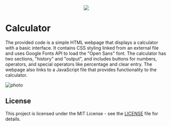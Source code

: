 <p align="center">
  <img src="https://img.shields.io/badge/License-MIT-blue.svg">
</p>

# Calculator

<p>The provided code is a simple HTML webpage that displays a calculator with a basic interface. It contains CSS styling linked from an external file and uses Google Fonts API to load the "Open Sans" font. The calculator has two sections, "history" and "output", and includes buttons for numbers, operators, and special operators like percentage and clear entry. The webpage also links to a JavaScript file that provides functionality to the calculator.</p>

![photo](https://github.com/carolinygaldino/Calculator/blob/main/Calculator/calculator.png
)

## License

This project is licensed under the MIT License - see the [LICENSE](LICENSE) file for details.

